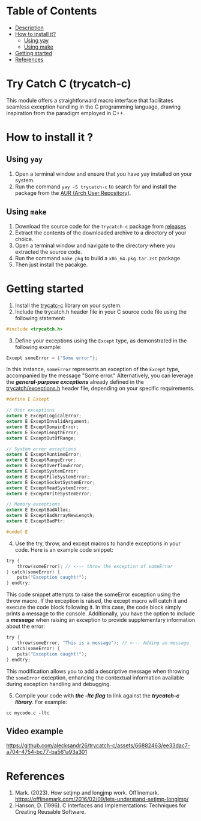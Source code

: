 # Table of Contents
* [Description](https://github.com/alecksandr26/trycatch-c#try-catch-c-tc-c)
* [How to install it?](https://github.com/alecksandr26/trycatch-c#how-to-install-it-)
    * [Using yay](https://github.com/alecksandr26/trycatch-c#using-yay)
    * [Using make](https://github.com/alecksandr26/trycatch-c#using-make)
* [Getting started](https://github.com/alecksandr26/trycatch-c#getting-started)
* [References](https://github.com/alecksandr26/trycatch-c#references)

# Try Catch C (trycatch-c)
This module offers a straightforward macro interface that facilitates seamless exception handling in the C programming language, drawing inspiration from the paradigm employed in C++.

# How to install it ?
## Using `yay`
1. Open a terminal window and ensure that you have yay installed on your system.
2. Run the command `yay -S trycatch-c` to search for and install the package from the [AUR (Arch User Repository)](https://aur.archlinux.org/packages/trycatch-c).

## Using `make`
1. Download the source code for the `trycatch-c` package from [releases](https://github.com/alecksandr26/trycatch-c/archive/refs/tags/v1.2.0.tar.gz)
2. Extract the contents of the downloaded archive to a directory of your choice.
3. Open a terminal window and navigate to the directory where you extracted the source code.
4. Run the command `make pkg` to build a `x86_64.pkg.tar.zst` package.
5. Then just install the pacakge.

# Getting started
1. Install the [trycatc-c](https://github.com/alecksandr26/tc-c#how-to-install-it-) library on your system.
2. Include the trycatch.h header file in your C source code file using the following statement:
```c
#include <trycatch.h>
```
3. Define your exceptions using the `Except` type, as demonstrated in the following example:
```c
Except someError = {"Some error"};
```
In this instance, `someError` represents an exception of the `Except` type, accompanied by the message "Some error."
Alternatively, you can leverage the ***general-purpose exceptions*** already defined in the [trycatch/exceptions.h](https://github.com/alecksandr26/trycatch-c/blob/main/include/trycatch/exceptions.h) header file, 
depending on your specific requirements.
```c
#define E Except

// User exceptions  
extern E ExceptLogicalError;
extern E ExceptInvalidArgument;
extern E ExceptDomainError;
extern E ExceptLengthError;
extern E ExceptOutOfRange;

// System error exceptions
extern E ExceptRuntimeError;
extern E ExceptRangeError;
extern E ExceptOverflowError;
extern E ExceptSystemError;
extern E ExceptFileSystemError;
extern E ExceptSocketSystemError;
extern E ExceptReadSystemError;
extern E ExceptWriteSystemError;

// Memory exceptions
extern E ExceptBadAlloc;
extern E ExceptBadArrayNewLength;
extern E ExceptBadPtr;

#undef E
```

4. Use the try, throw, and except macros to handle exceptions in your code. Here is an example code snippet:
```c
try {
    throw(someError); // <--- throw the exception of someError
} catch(someError) {
    puts("Exception caught!");
} endtry;
```
This code snippet attempts to raise the someError exception using the throw macro. If the exception is raised, the except macro will catch it and execute the code block following it. 
In this case, the code block simply prints a message to the console.
Additionally, you have the option to include a ***message*** when raising an exception to provide supplementary information about the error:
```c
try {
    throw(someError, "This is a message"); // <--- Adding an message
} catch(someError) {
    puts("Exception caught!");
} endtry;
```
This modification allows you to add a descriptive message when throwing the `someError` exception, enhancing the contextual 
information available during exception handling and debugging.

5. Compile your code with ***the -ltc flag*** to link against the ***trycatch-c library***. For example:
```
cc mycode.c -ltc
```
## Video example


https://github.com/alecksandr26/trycatch-c/assets/66882463/ee33dac7-a704-4754-bc77-ba561a93a301




# References
1. Mark. (2023). How setjmp and longjmp work. Offlinemark. https://offlinemark.com/2016/02/09/lets-understand-setjmp-longjmp/
2. Hanson, D. (1996). C Interfaces and Implementations: Techniques for Creating Reusable Software.
